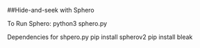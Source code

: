 ##Hide-and-seek with Sphero

To Run Sphero:
python3 sphero.py

Dependencies for shpero.py
pip install spherov2
pip install bleak